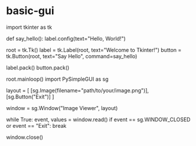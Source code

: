 # basic-gui
import tkinter as tk

def say_hello():
    label.config(text="Hello, World!")

root = tk.Tk()
label = tk.Label(root, text="Welcome to Tkinter!")
button = tk.Button(root, text="Say Hello", command=say_hello)

label.pack()
button.pack()

root.mainloop()
import PySimpleGUI as sg

layout = [
    [sg.Image(filename="path/to/your/image.png")],
    [sg.Button("Exit")]
]

window = sg.Window("Image Viewer", layout)

while True:
    event, values = window.read()
    if event == sg.WINDOW_CLOSED or event == "Exit":
        break

window.close()

